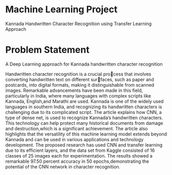 # Machine Learning Project
Kannada Handwritten Character Recognition using Transfer Learning Approach

# Problem Statement
A Deep Learning approach for Kannada handwritten character recognition



Handwritten character recognition is a crucial process that involves converting handwritten text on different surfaces, such as paper and postcards, into digital formats, making it distinguishable from scanned images. Remarkable advancements have been made in this field, particularly in India, where many languages with complex scripts like Kannada, English,and Marathi are used. Kannada is one of the widely used languages in southern India, and recognizing its handwritten characters is challenging due to its complicated script. The article explains how CNN, a type of dense net, is used to recognize Kannada’s handwritten characters. This technology can help protect many historical documents from damage and destruction,which is a significant achievement. The article also highlights that
the versatility of this machine learning model extends beyond Kannada and can be used in various applications and technology development. The proposed research has used CNN and transfer learning due to its efficient layers, and the data set from Kaggle consisted of 16 classes of 25 images each for experimentation. The results showed a remarkable 97.50 percent accuracy in 50 epochs,demonstrating the potential of the CNN network in character recognition.

